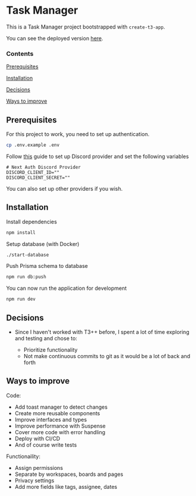 # Task Manager

This is a Task Manager project bootstrapped with `create-t3-app`.

You can see the deployed version [here](https://task-manager-omega-brown.vercel.app/).

### Contents

[Prerequisites](#prerequisites)

[Installation](#installation)

[Decisions](#decisions)

[Ways to improve](#ways)



## Prerequisites

For this project to work, you need to set up authentication.
```bash
cp .env.example .env
```

Follow [this](https://next-auth.js.org/providers/discord) guide to set up Discord provider and set the following variables
```env
# Next Auth Discord Provider
DISCORD_CLIENT_ID=""
DISCORD_CLIENT_SECRET=""
```

You can also set up other providers if you wish.

## Installation
Install dependencies
```bash
npm install
```

Setup database (with Docker)
```bash
./start-database
```

Push Prisma schema to database
```bash
npm run db:push
```

You can now run the application for development
```bash
npm run dev
```

## Decisions

- Since I haven't worked with T3++ before, I spent a lot of time exploring and testing and chose to:

  - Prioritize functionality
  - Not make continuous commits to git as it would be a lot of back and forth

## Ways to improve

Code:
- Add toast manager to detect changes
- Create more reusable components
- Improve interfaces and types
- Improve performance with Suspense
- Cover more code with error handling
- Deploy with CI/CD
- And of course write tests

Functionaility:
- Assign permissions
- Separate by workspaces, boards and pages
- Privacy settings
- Add more fields like tags, assignee, dates
